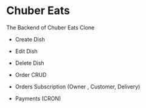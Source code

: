 # Chuber Eats

The Backend of Chuber Eats Clone

 

 - Create Dish
 - Edit Dish
 - Delete Dish
  
 - Order CRUD
 - Orders Subscription (Owner , Customer, Delivery)

 - Payments (CRON)